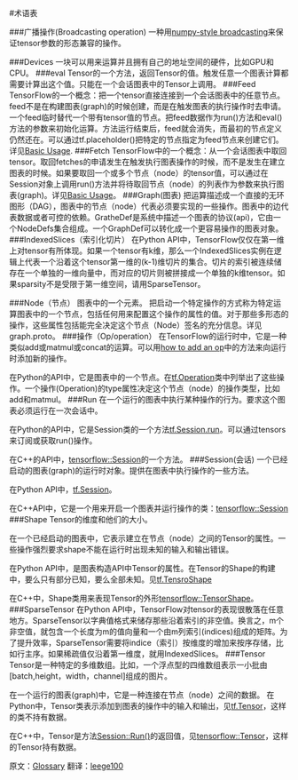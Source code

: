 
#术语表

###广播操作(Broadcasting operation)
一种用[numpy-style broadcasting](http://docs.scipy.org/doc/numpy/user/basics.broadcasting.html)来保证tensor参数的形态兼容的操作。

###Devices
一块可以用来运算并且拥有自己的地址空间的硬件，比如GPU和CPU。
###eval
Tensor的一个方法，返回Tensor的值。触发任意一个图表计算都需要计算出这个值。只能在一个会话图表中的Tensor上调用。
###Feed
TensorFlow的一个概念：把一个tensor直接连接到一个会话图表中的任意节点。feed不是在构建图表(graph)的时候创建，而是在触发图表的执行操作时去申请。一个feed临时替代一个带有tensor值的节点。把feed数据作为run()方法和eval()方法的参数来初始化运算。方法运行结束后，feed就会消失，而最初的节点定义仍然还在。可以通过tf.placeholder()把特定的节点指定为feed节点来创建它们。详见[Basic Usage](https://github.com/jikexueyuanwiki/tensorflow-zh/blob/master/SOURCE/get_started/basic_usage.md).
###Fetch
TensorFlow中的一个概念：从一个会话图表中取回tensor。取回fetches的申请发生在触发执行图表操作的时候，而不是发生在建立图表的时候。如果要取回一个或多个节点（node）的tensor值，可以通过在Session对象上调用run()方法并将待取回节点（node）的列表作为参数来执行图表(graph)。详见[Basic Usage](https://github.com/jikexueyuanwiki/tensorflow-zh/blob/master/SOURCE/get_started/basic_usage.md)。
###Graph(图表)
把运算描述成一个直接的无环图形（DAG），图表中的节点（node）代表必须要实现的一些操作。图表中的边代表数据或者可控的依赖。GratheDef是系统中描述一个图表的协议(api)，它由一个NodeDefs集合组成。一个GraphDef可以转化成一个更容易操作的图表对象。
###IndexedSlices（索引化切片）
在Python API中，TensorFlow仅仅在第一维上对tensor有所体现。如果一个tensor有k维，那么一个IndexedSlices实例在逻辑上代表一个沿着这个tensor第一维的(k-1)维切片的集合。切片的索引被连续储存在一个单独的一维向量中，而对应的切片则被拼接成一个单独的k维tensor。如果sparsity不是受限于第一维空间，请用SparseTensor。

###Node（节点）
图表中的一个元素。
把启动一个特定操作的方式称为特定运算图表中的一个节点，包括任何用来配置这个操作的属性的值。对于那些多形态的操作，这些属性包括能完全决定这个节点（Node）签名的充分信息。详见graph.proto。
###操作（Op/operation）
在TensorFlow的运行时中，它是一种类似add或matmul或concat的运算。可以用[how to add an op](https://github.com/jikexueyuanwiki/tensorflow-zh/blob/master/SOURCE/how_tos/adding_an_op/index.md)中的方法来向运行时添加新的操作。

在Python的API中，它是图表中的一个节点。在[tf.Operation](https://github.com/jikexueyuanwiki/tensorflow-zh/blob/master/SOURCE/api_docs/python/framework.md#Operation)类中列举出了这些操作。一个操作(Operation)的type属性决定这个节点（node）的操作类型，比如add和matmul。
###Run
在一个运行的图表中执行某种操作的行为。要求这个图表必须运行在一次会话中。

在Python的API中，它是Session类的一个方法[tf.Session.run](https://github.com/jikexueyuanwiki/tensorflow-zh/blob/master/SOURCE/api_docs/python/client.md#Session)。可以通过tensors来订阅或获取run()操作。

在C++的API中，[tensorflow::Session](https://github.com/jikexueyuanwiki/tensorflow-zh/blob/master/SOURCE/api_docs/python/client.md#Session)的一个方法。
###Session(会话)
一个已经启动的图表(graph)的运行时对象。提供在图表中执行操作的一些方法。

在Python API中，[tf.Session](https://github.com/jikexueyuanwiki/tensorflow-zh/blob/master/SOURCE/api_docs/python/client.md#Session)。

在C++API中，它是一个用来开启一个图表并运行操作的类：[tensorflow::Session](https://github.com/jikexueyuanwiki/tensorflow-zh/blob/master/SOURCE/api_docs/cc/ClassSession.md)
###Shape
Tensor的维度和他们的大小。

在一个已经启动的图表中，它表示建立在节点（node）之间的Tensor的属性。一些操作强烈要求shape不能在运行时出现未知的输入和输出错误。

在Python API中，是图表构造API中Tensor的属性。在Tensor的Shape的构建中，要么只有部分已知，要么全部未知。见[tf.TensroShape](https://github.com/jikexueyuanwiki/tensorflow-zh/blob/master/SOURCE/api_docs/python/framework.md#TensorShape)

在C++中，Shape类用来表现Tensor的外形[tensorflow::TensorShape](https://github.com/jikexueyuanwiki/tensorflow-zh/blob/master/SOURCE/api_docs/cc/ClassTensorShape.md)。
###SparseTensor
在Python API中，TensorFlow对tensor的表现很散落在任意地方。SparseTensor以字典值格式来储存那些沿着索引的非空值。换言之，m个非空值，就包含一个长度为m的值向量和一个由m列索引(indices)组成的矩阵。为了提升效率，SparseTensor需要将indice（索引）按维度的增加来按序存储，比如行主序。如果稀疏值仅沿着第一维度，就用IndexedSlices。
###Tensor
Tensor是一种特定的多维数组。比如，一个浮点型的四维数组表示一小批由[batch,height，width，channel]组成的图片。

在一个运行的图表(graph)中，它是一种连接在节点（node）之间的数据。
在Python中，Tensor类表示添加到图表的操作中的输入和输出，见[tf.Tensor](https://github.com/jikexueyuanwiki/tensorflow-zh/blob/master/SOURCE/api_docs/python/framework.md#Tensor)，这样的类不持有数据。

在C++中，Tensor是方法[Session::Run()](https://github.com/jikexueyuanwiki/tensorflow-zh/blob/master/SOURCE/api_docs/cc/ClassSession.md)的返回值，见[tensorflow::Tensor](https://github.com/jikexueyuanwiki/tensorflow-zh/blob/master/SOURCE/api_docs/cc/ClassTensor.md)，这样的Tensor持有数据。

原文：[Glossary](https://github.com/tensorflow/tensorflow/blob/master/tensorflow/g3doc/resources/glossary.md) 翻译：[leege100](https://github.com/leege100)